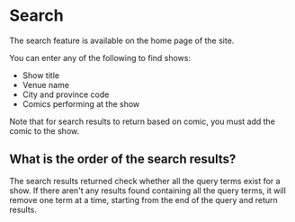# Search

The search feature is available on the home page of the site. 

You can enter any of the following to find shows:

- Show title
- Venue name
- City and province code
- Comics performing at the show

Note that for search results to return based on comic, you must add the comic to the show.

## What is the order of the search results?

The search results returned check whether all the query terms exist for a show. If there aren't any results 
found containing all the query terms, it will remove one term at a time, starting from the end of the query
and return results.
